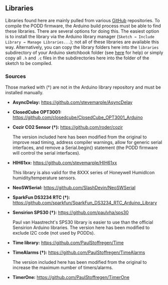 ## Libraries

Libraries found here are mainly pulled from various [GitHub](https://github.com) repositories.  To compile the PODD firmware, the Arduino build process must be able to find these libraries.  There are several options for doing this.  The easiest option is to install the library via the Arduino library manager (`Sketch → Include Library → Manage Libraries...`); not all of these libraries are available this way.  Alternatively, you can copy the library folders here into the `libraries` subdirectory of your Arduino sketchbook folder (see [here](https://www.arduino.cc/en/Guide/Libraries) for help) or simply copy all `.h` and `.c` files in the subdirectories here into the folder of the sketch to be compiled.


### Sources
Those marked with (†) are not in the Arduino library repository and must be installed manually.
- **AsyncDelay:**
  <https://github.com/stevemarple/AsyncDelay>
- **ClosedCube OPT3001:**
  <https://github.com/closedcube/ClosedCube_OPT3001_Arduino>
- **Cozir CO2 Sensor (†):**
  <https://github.com/roder/cozir>

  The version included here has been modified from the original to improve read timing, address compiler warnings, allow for generic serial interfaces, and remove a Serial.begin() statement (the PODD firmware will control the serial interfaces).
- **HIH61xx:**
  <https://github.com/stevemarple/HIH61xx>
  
  This library is also valid for the 8XXX series of Honeywell HumidIcon humidity/temperature sensors.
- **NeoSWSerial:**
  <https://github.com/SlashDevin/NeoSWSerial>
- **SparkFun DS3234 RTC (†):**
  <https://github.com/sparkfun/SparkFun_DS3234_RTC_Arduino_Library>
- **Sensirion SPS30 (†):**
  <https://github.com/paulvha/sps30>

  Paul van Haastrecht's SPS30 library is easier to use than the official Sensirion Arduino libraries.  The version here has been modified to exclude I2C code (not used by PODDs).
- **Time library:**
  <https://github.com/PaulStoffregen/Time>
- **TimeAlarms (†):**
  <https://github.com/PaulStoffregen/TimeAlarms>

  The version included here has been modified from the original to increase the maximum number of timers/alarms.
- **TimerOne:**
  <https://github.com/PaulStoffregen/TimerOne>

